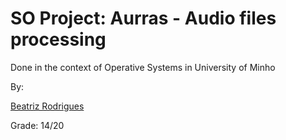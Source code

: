 # SO Project: Aurras - Audio files processing

Done in the context of Operative Systems in University of Minho

By:

[Beatriz Rodrigues](https://github.com/beasrodrigues24/)

Grade: 14/20
